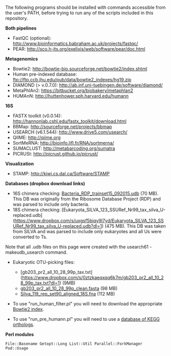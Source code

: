 The following programs should be installed with commands accessible from the user's PATH, before trying to run any of the scripts included in this repository.

**Both pipelines**
* FastQC (optional): http://www.bioinformatics.babraham.ac.uk/projects/fastqc/
* PEAR: http://sco.h-its.org/exelixis/web/software/pear/doc.html
 
**Metagenomics**
* Bowtie2: http://bowtie-bio.sourceforge.net/bowtie2/index.shtml
* Human pre-indexed database: ftp://ftp.ccb.jhu.edu/pub/data/bowtie2_indexes/hg19.zip
* DIAMOND (> v.0.7.0): http://ab.inf.uni-tuebingen.de/software/diamond/
* MetaPhlAn2: https://bitbucket.org/biobakery/metaphlan2
* HUMAnN: http://huttenhower.sph.harvard.edu/humann

**16S**
* FASTX toolkit (v0.0.14): http://hannonlab.cshl.edu/fastx_toolkit/download.html
* BBMap: http://sourceforge.net/projects/bbmap 
* USEARCH (v6.1.544): http://www.drive5.com/usearch/
* QIIME: http://qiime.org
* SortMeRNA: http://bioinfo.lifl.fr/RNA/sortmerna/
* SUMACLUST: http://metabarcoding.org/sumatra
* PICRUSt: http://picrust.github.io/picrust/

**Visualization**
* STAMP: http://kiwi.cs.dal.ca/Software/STAMP


**Databases (dropbox download links)**
* 16S chimera checking: [Bacteria_RDP_trainset15_092015.udb](https://www.dropbox.com/s/8qr42doaez48oc3/Bacteria_RDP_trainset15_092015.udb?dl=1) (70 MB). This DB was originally from the Ribosome Database Project (RDP) and was parsed to include only bacteria. 
* 18S chimera checking: [Eukaryota_SILVA_123_SSURef_Nr99_tax_silva_U-replaced.udb] (https://www.dropbox.com/s/uxgsf5biqy9l7yd/Eukaryota_SILVA_123_SSURef_Nr99_tax_silva_U-replaced.udb?dl=1) (475 MB). This DB was taken from SILVA and was parsed to include only eukaryotes and all Us were converted to Ts.

Note that all .udb files on this page were created with the usearch61 -makeudb_usearch command.

* Eukaryotic OTU-picking files:
   * [gb203_pr2_all_10_28_99p_tax.txt] (https://www.dropbox.com/s/0ztzkaeqxqq6k7m/gb203_pr2_all_10_28_99p_tax.txt?dl=1) (9MB)
   * [gb203_pr2_all_10_28_99p_clean.fasta](https://www.dropbox.com/s/m1i6cdyj2hwgs2e/gb203_pr2_all_10_28_99p_clean.fasta?dl=1) (98 MB)
   * [Silva_119_rep_set90_aligned_18S.fna](https://www.dropbox.com/s/cw77k375ayaqh0n/Silva_119_rep_set90_aligned_18S.fna?dl=1) (112 MB)

* To use "run_human_filter.pl" you will need to download the appropriate [Bowtie2 index](http://bowtie-bio.sourceforge.net/bowtie2/index.shtml). 

* To use "run_pre_humann.pl" you will need to use a [database of KEGG orthologs](https://www.dropbox.com/s/hzduqabilbrqr36/kegg.reduced.dmnd?dl=1).

**Perl modules** 

    File::Basename Getopt::Long List::Util Parallel::ForkManager Pod::Usage